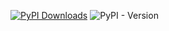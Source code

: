 [![PyPI Downloads](https://static.pepy.tech/badge/fedbiomed)](https://pepy.tech/projects/fedbiomed)
![PyPI - Version](https://img.shields.io/pypi/v/fedbiomed?color=white)


